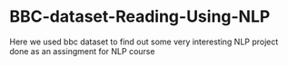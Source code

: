 # BBC-dataset-Reading-Using-NLP

Here we used bbc dataset to find out some very interesting NLP project done as an assingment for NLP course
